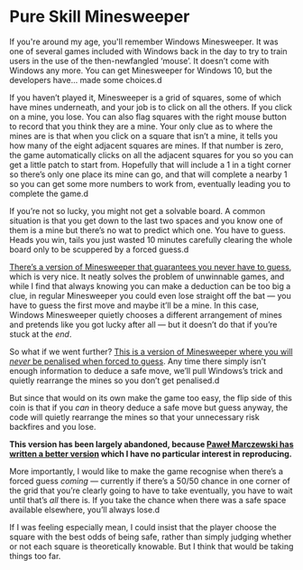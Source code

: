 # Pure Skill Minesweeper

If you're around my age, you'll remember Windows Minesweeper. It was one of several games included with Windows back in the day to try to train users in the use of the then-newfangled ‘mouse’. It doesn’t come with Windows any more. You can get Minesweeper for Windows 10, but the developers have… made some choices.d

If you haven’t played it, Minesweeper is a grid of squares, some of which have mines underneath, and your job is to click on all the others. If you click on a mine, you lose. You can also flag squares with the right mouse button to record that you think they are a mine. Your only clue as to where the mines are is that when you click on a square that isn’t a mine, it tells you how many of the eight adjacent squares are mines. If that number is zero, the game automatically clicks on all the adjacent squares for you so you can get a little patch to start from. Hopefully that will include a 1 in a tight corner so there’s only one place its mine can go, and that will complete a nearby 1 so you can get some more numbers to work from, eventually leading you to complete the game.d

If you’re not so lucky, you might not get a solvable board. A common situation is that you get down to the last two spaces and you know one of them is a mine but there’s no wat to predict which one. You have to guess. Heads you win, tails you just wasted 10 minutes carefully clearing the whole board only to be scuppered by a forced guess.d

[There’s a version of Minesweeper that guarantees you never have to guess](https://www.chiark.greenend.org.uk/~sgtatham/puzzles/js/mines.html), which is very nice. It neatly solves the problem of unwinnable games, and while I find that always knowing you can make a deduction can be too big a clue, in regular Minesweeper you could even lose straight off the bat — you have to guess the first move and maybe it’ll be a mine. In this case, Windows Minesweeper quietly chooses a different arrangement of mines and pretends like you got lucky after all — but it doesn’t do that if you’re stuck at the _end_.

So what if we went further? [This is a version of Minesweeper where you will _never_ be penalised when forced to guess](github.andrewt.net/mines). Any time there simply isn’t enough information to deduce a safe move, we’ll pull Windows’s trick and quietly rearrange the mines so you don’t get penalised.d

But since that would on its own make the game too easy, the flip side of this coin is that if you _can_ in theory deduce a safe move but guess anyway, the code will quietly rearrange the mines so that your unnecessary risk backfires and you lose.

**This version has been largely abandoned, because [Paweł Marczewski has written a better version](https://github.com/pwmarcz/kaboom/) which I have no particular interest in reproducing.**

More importantly, I would like to make the game recognise when there’s a forced guess _coming_ — currently if there’s a 50/50 chance in one corner of the grid that you’re clearly going to have to take eventually, you have to wait until that’s _all_ there is. If you take the chance when there was a safe space available elsewhere, you’ll always lose.d

If I was feeling especially mean, I could insist that the player choose the square with the best odds of being safe, rather than simply judging whether or not each square is theoretically knowable. But I think that would be taking things too far.
